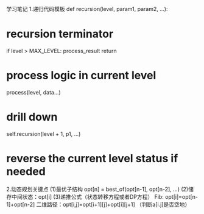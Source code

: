 学习笔记
1.递归代码模板 
def recursion(level, param1, param2, ...): 
# recursion terminator 
if level > MAX_LEVEL: process_result return 
# process logic in current level 
process(level, data...) 
# drill down 
self.recursion(level + 1, p1, ...) 
# reverse the current level status if needed



2.动态规划关键点 
(1)最优子结构 opt[n] = best_of(opt[n-1], opt[n-2], ...) 
(2)储存中间状态：opt[i] 
(3)递推公式（状态转移方程或者DP方程） Fib: opt[i]=opt[n-1]+opt[n-2] 二维路径：opt[i,j]=opt[i+1][j]+opt[i][j+1] （判断a[i.j]是否空地）